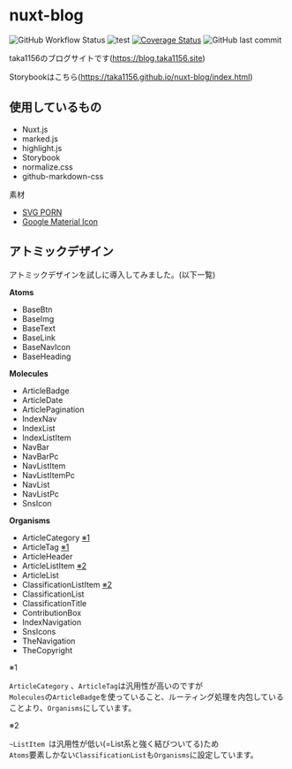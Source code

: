 # nuxt-blog

![GitHub Workflow Status](https://img.shields.io/github/workflow/status/taka1156/nuxt-blog/firebase%20deploy)
![test](https://github.com/taka1156/nuxt-blog/workflows/test/badge.svg)
[![Coverage Status](https://coveralls.io/repos/github/taka1156/nuxt-blog/badge.svg?branch=master)](https://coveralls.io/github/taka1156/nuxt-blog?branch=master)
![GitHub last commit](https://img.shields.io/github/last-commit/taka1156/nuxt-blog)

taka1156のブログサイトです(https://blog.taka1156.site)

Storybookはこちら(https://taka1156.github.io/nuxt-blog/index.html)

## 使用しているもの
- Nuxt.js
- marked.js
- highlight.js
- Storybook
- normalize.css
- github-markdown-css

素材
- [SVG PORN](https://svgporn.com/)
- [Google Material Icon](https://material.io/resources/icons/?style=baseline)

## アトミックデザイン

アトミックデザインを試しに導入してみました。(以下一覧)


**Atoms**
- BaseBtn
- BaseImg
- BaseText
- BaseLink
- BaseNavIcon
- BaseHeading

**Molecules**
- ArticleBadge
- ArticleDate
- ArticlePagination
- IndexNav
- IndexList
- IndexListItem
- NavBar
- NavBarPc
- NavListItem
- NavListItemPc
- NavList
- NavListPc
- SnsIcon

**Organisms**
- ArticleCategory <a href="#1">※1</a>
- ArticleTag <a href="#1">※1</a>
- ArticleHeader
- ArticleListItem <a href="#2">※2</a>
- ArticleList
- ClassificationListItem <a href="#2">※2</a>
- ClassificationList
- ClassificationTitle
- ContributionBox
- IndexNavigation
- SnsIcons
- TheNavigation
- TheCopyright


<div id="1">※1</div>

`ArticleCategory` 、`ArticleTag`は汎用性が高いのですが<br>
`Molecules`の`ArticleBadge`を使っていること、ルーティング処理を内包していることより、`Organisms`にしています。


<div id="2">※2</div> 

`~ListItem `は汎用性が低い(=List系と強く結びついてる)ため<br>
`Atoms`要素しかない`ClassificationList`も`Organisms`に設定しています。
